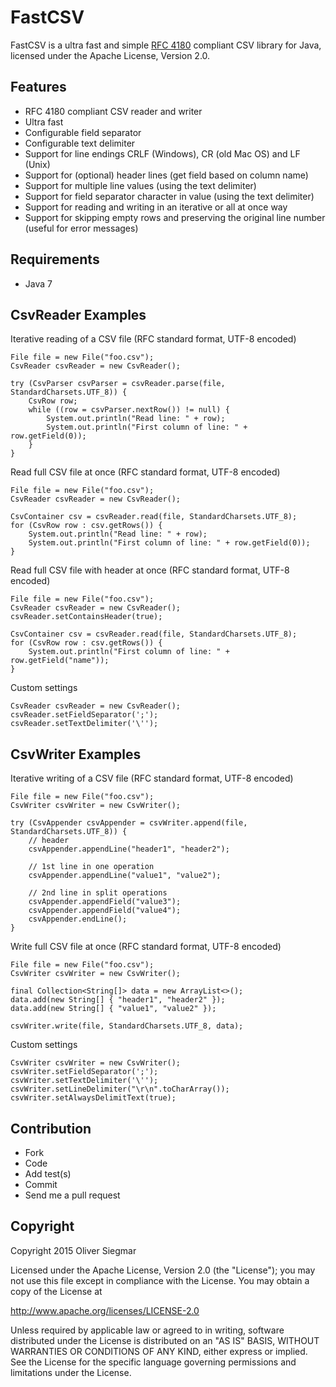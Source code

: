 FastCSV
=======

FastCSV is a ultra fast and simple [RFC 4180](http://tools.ietf.org/html/rfc4180) compliant CSV library for Java,
licensed under the Apache License, Version 2.0.


Features
--------

- RFC 4180 compliant CSV reader and writer
- Ultra fast
- Configurable field separator
- Configurable text delimiter
- Support for line endings CRLF (Windows), CR (old Mac OS) and LF (Unix)
- Support for (optional) header lines (get field based on column name)
- Support for multiple line values (using the text delimiter)
- Support for field separator character in value (using the text delimiter)
- Support for reading and writing in an iterative or all at once way
- Support for skipping empty rows and preserving the original line number (useful for error messages)


Requirements
------------

- Java 7


CsvReader Examples
------------------

Iterative reading of a CSV file (RFC standard format, UTF-8 encoded)

    File file = new File("foo.csv");
    CsvReader csvReader = new CsvReader();

    try (CsvParser csvParser = csvReader.parse(file, StandardCharsets.UTF_8)) {
        CsvRow row;
        while ((row = csvParser.nextRow()) != null) {
            System.out.println("Read line: " + row);
            System.out.println("First column of line: " + row.getField(0));
        }
    }


Read full CSV file at once (RFC standard format, UTF-8 encoded)

    File file = new File("foo.csv");
    CsvReader csvReader = new CsvReader();

    CsvContainer csv = csvReader.read(file, StandardCharsets.UTF_8);
    for (CsvRow row : csv.getRows()) {
        System.out.println("Read line: " + row);
        System.out.println("First column of line: " + row.getField(0));
    }


Read full CSV file with header at once (RFC standard format, UTF-8 encoded)

    File file = new File("foo.csv");
    CsvReader csvReader = new CsvReader();
    csvReader.setContainsHeader(true);

    CsvContainer csv = csvReader.read(file, StandardCharsets.UTF_8);
    for (CsvRow row : csv.getRows()) {
        System.out.println("First column of line: " + row.getField("name"));
    }


Custom settings

    CsvReader csvReader = new CsvReader();
    csvReader.setFieldSeparator(';');
    csvReader.setTextDelimiter('\'');


CsvWriter Examples
------------------

Iterative writing of a CSV file (RFC standard format, UTF-8 encoded)

    File file = new File("foo.csv");
    CsvWriter csvWriter = new CsvWriter();

    try (CsvAppender csvAppender = csvWriter.append(file, StandardCharsets.UTF_8)) {
        // header
        csvAppender.appendLine("header1", "header2");

        // 1st line in one operation
        csvAppender.appendLine("value1", "value2");

        // 2nd line in split operations
        csvAppender.appendField("value3");
        csvAppender.appendField("value4");
        csvAppender.endLine();
    }


Write full CSV file at once (RFC standard format, UTF-8 encoded)

    File file = new File("foo.csv");
    CsvWriter csvWriter = new CsvWriter();

    final Collection<String[]> data = new ArrayList<>();
    data.add(new String[] { "header1", "header2" });
    data.add(new String[] { "value1", "value2" });

    csvWriter.write(file, StandardCharsets.UTF_8, data);


Custom settings

    CsvWriter csvWriter = new CsvWriter();
    csvWriter.setFieldSeparator(';');
    csvWriter.setTextDelimiter('\'');
    csvWriter.setLineDelimiter("\r\n".toCharArray());
    csvWriter.setAlwaysDelimitText(true);


Contribution
------------

- Fork
- Code
- Add test(s)
- Commit
- Send me a pull request


Copyright
---------

Copyright 2015 Oliver Siegmar

Licensed under the Apache License, Version 2.0 (the "License");
you may not use this file except in compliance with the License.
You may obtain a copy of the License at

   http://www.apache.org/licenses/LICENSE-2.0

Unless required by applicable law or agreed to in writing, software
distributed under the License is distributed on an "AS IS" BASIS,
WITHOUT WARRANTIES OR CONDITIONS OF ANY KIND, either express or implied.
See the License for the specific language governing permissions and
limitations under the License.
